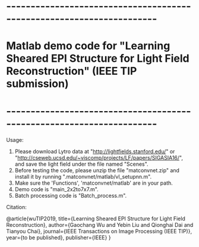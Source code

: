 # ---------------------------------------------------------------------
# Matlab demo code for "Learning Sheared EPI Structure for Light Field Reconstruction" (IEEE TIP submission)
# ---------------------------------------------------------------------

Usage:

1. Please download Lytro data at "http://lightfields.stanford.edu/" or "http://cseweb.ucsd.edu/~viscomp/projects/LF/papers/SIGASIA16/", and save the light field under the file named "Scenes".
2. Before testing the code, please unzip the file "matconvnet.zip" and install it by running ".matconvnet/matlab/vl_setupnn.m".
3. Make sure the 'Functions', 'matconvnet/matlab' are in your path.
4. Demo code is "main_2x2to7x7.m".
5. Batch processing code is "Batch_process.m".

Citation:

@article{wuTIP2019,
title={Learning Sheared EPI Structure for Light Field Reconstruction},
author={Gaochang Wu and Yebin Liu and Qionghai Dai and Tianyou Chai},
journal={IEEE Transactions on Image Processing (IEEE TIP)},
year={to be published},
publisher={IEEE}
}
